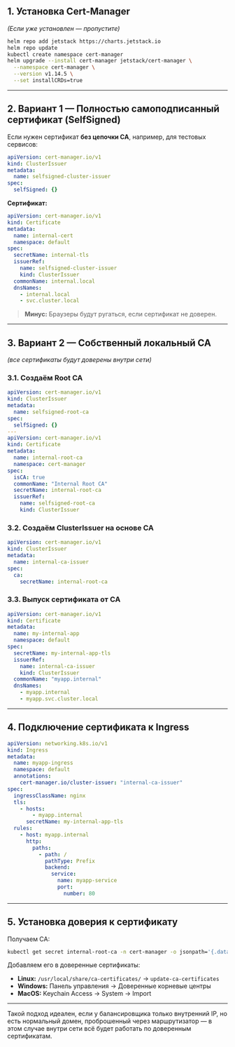 ## 1. Установка Cert-Manager
*(Если уже установлен — пропустите)*

```bash
helm repo add jetstack https://charts.jetstack.io
helm repo update
kubectl create namespace cert-manager
helm upgrade --install cert-manager jetstack/cert-manager \
  --namespace cert-manager \
  --version v1.14.5 \
  --set installCRDs=true
````

---
## 2. Вариант 1 — Полностью самоподписанный сертификат (SelfSigned)

Если нужен сертификат **без цепочки CA**, например, для тестовых сервисов:

```yaml
apiVersion: cert-manager.io/v1
kind: ClusterIssuer
metadata:
  name: selfsigned-cluster-issuer
spec:
  selfSigned: {}
```

**Сертификат:**

```yaml
apiVersion: cert-manager.io/v1
kind: Certificate
metadata:
  name: internal-cert
  namespace: default
spec:
  secretName: internal-tls
  issuerRef:
    name: selfsigned-cluster-issuer
    kind: ClusterIssuer
  commonName: internal.local
  dnsNames:
    - internal.local
    - svc.cluster.local
```

> **Минус:** Браузеры будут ругаться, если сертификат не доверен.
---
## 3. Вариант 2 — Собственный локальный CA
_(все сертификаты будут доверены внутри сети)_
### 3.1. Создаём Root CA

```yaml
apiVersion: cert-manager.io/v1
kind: ClusterIssuer
metadata:
  name: selfsigned-root-ca
spec:
  selfSigned: {}
---
apiVersion: cert-manager.io/v1
kind: Certificate
metadata:
  name: internal-root-ca
  namespace: cert-manager
spec:
  isCA: true
  commonName: "Internal Root CA"
  secretName: internal-root-ca
  issuerRef:
    name: selfsigned-root-ca
    kind: ClusterIssuer
```

### 3.2. Создаём ClusterIssuer на основе CA

```yaml
apiVersion: cert-manager.io/v1
kind: ClusterIssuer
metadata:
  name: internal-ca-issuer
spec:
  ca:
    secretName: internal-root-ca
```

### 3.3. Выпуск сертификата от CA

```yaml
apiVersion: cert-manager.io/v1
kind: Certificate
metadata:
  name: my-internal-app
  namespace: default
spec:
  secretName: my-internal-app-tls
  issuerRef:
    name: internal-ca-issuer
    kind: ClusterIssuer
  commonName: "myapp.internal"
  dnsNames:
    - myapp.internal
    - myapp.svc.cluster.local
```

---
## 4. Подключение сертификата к Ingress

```yaml
apiVersion: networking.k8s.io/v1
kind: Ingress
metadata:
  name: myapp-ingress
  namespace: default
  annotations:
    cert-manager.io/cluster-issuer: "internal-ca-issuer"
spec:
  ingressClassName: nginx
  tls:
    - hosts:
        - myapp.internal
      secretName: my-internal-app-tls
  rules:
    - host: myapp.internal
      http:
        paths:
          - path: /
            pathType: Prefix
            backend:
              service:
                name: myapp-service
                port:
                  number: 80
```

---

## 5. Установка доверия к сертификату

Получаем CA:

```bash
kubectl get secret internal-root-ca -n cert-manager -o jsonpath='{.data.ca\.crt}' | base64 -d > internal-ca.crt
```

Добавляем его в доверенные сертификаты:

- **Linux:** `/usr/local/share/ca-certificates/` → `update-ca-certificates`
- **Windows:** Панель управления → Доверенные корневые центры
- **MacOS:** Keychain Access → System → Import

---

Такой подход идеален, если у балансировщика только внутренний IP, но есть нормальный домен, проброшенный через маршрутизатор — в этом случае внутри сети всё будет работать по доверенным сертификатам.